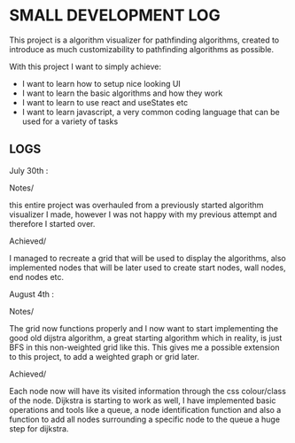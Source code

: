 # SMALL DEVELOPMENT LOG

This project is a algorithm visualizer for pathfinding algorithms, created to introduce as much customizability to pathfinding algorithms as possible.

With this project I want to simply achieve:

- I want to learn how to setup nice looking UI
- I want to learn the basic algorithms and how they work
- I want to learn to use react and useStates etc
- I want to learn javascript, a very common coding language that can be used for a variety of tasks

## LOGS

July 30th : 

Notes/

this entire project was overhauled from a previously started algorithm visualizer I made, however I was not
happy with my previous attempt and therefore I started over.

Achieved/

I managed to recreate a grid that will be used to display the algorithms, also implemented nodes that will be later
used to create start nodes, wall nodes, end nodes etc.


August 4th :

Notes/

The grid now functions properly and I now want to start implementing the good old dijstra algorithm, a great starting
algorithm which in reality, is just BFS in this non-weighted grid like this. This gives me a possible extension to this
project, to add a weighted graph or grid later.

Achieved/

Each node now will have its visited information through the css colour/class of the node. Dijkstra is starting to work
as well, I have implemented basic operations and tools like a queue, a node identification function and also a function
to add all nodes surrounding a specific node to the queue a huge step for dijkstra.